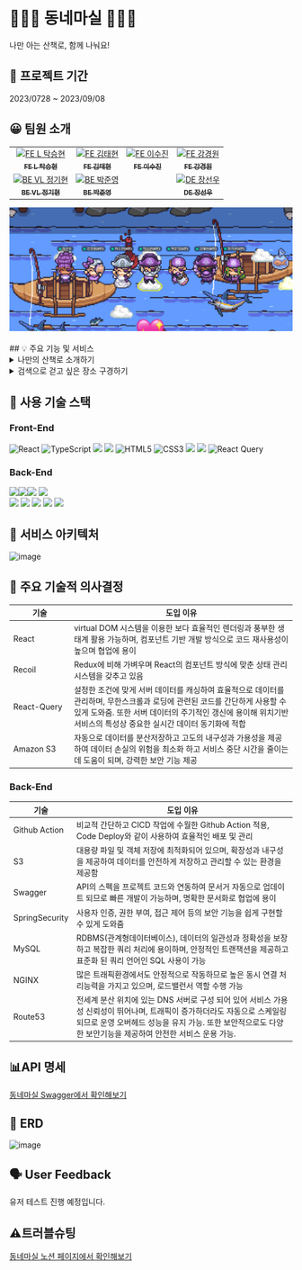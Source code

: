 # 🏃🏻‍♀️ 동네마실 🏃🏻‍♀️ 
나만 아는 산책로, 함께 나눠요!

## 📆 프로젝트 기간
2023/0728 ~ 2023/09/08

## 😀 팀원 소개
<table>
  <tbody>
    <tr>
      <td align="center"><a href="https://github.com/makepin2r"><img src="https://github.com/makepin2r.png" width="100px;" alt="FE L 탁승현"/><br /><sub><b>FE L 탁승현</b></sub></a></td>
      <td align="center"><a href="https://github.com/taehyunkim3"><img src="https://github.com/taehyunkim3.png" width="100px;" alt="FE 김태현"/><br /><sub><b>FE 김태현</b></sub></a></td>
      <td align="center"><a href="https://github.com/soolovepat"><img src="https://github.com/soolovepat.png" width="100px;" alt="FE 이수진"/><br /><sub><b>FE 이수진</b></sub></a></td>
      <td align="center"><a href="https://github.com/Kang-Gyeongwon"><img src="https://github.com/Kang-Gyeongwon.png" width="100px;" alt="FE 강경원"/><br /><sub><b>FE 강경원</b></sub></a></td>
     <tr/>
       <td align="center"><a href="https://github.com/codegyeon"><img src="https://github.com/codegyeon.png" width="100px;" alt="BE VL 정기현"/><br /><sub><b>BE VL 정기현</b></sub></a></td>
       <td align="center"><a href="https://github.com/junyoung93"><img src="https://github.com/junyoung93.png" width="100px;" alt="BE 박준영"/><br /><sub><b>BE 박준영</b></sub></a></td>
       <td align="center"></td>
        <td align="center"><a href="https://github.com/sunny2you"><img src="https://github.com/sunny2you.png" width="100px;" alt="DE 장선우"/><br /><sub><b>DE 장선우</b></sub></a></td>
      </tr>
  </tbody>
</table>

<img src="https://github.com/DongneMashil/.github/blob/main/images/img-3jo-jjangjjangman.png?raw=true">
<br><br>
## 💡 주요 기능 및 서비스
<details>
<summary>나만의 산책로 소개하기</summary>
- 내가 산책한 위치와 멋진 사진, 동영상을 공유할 수 있어요.
  자유롭게 태그를 선택해 산책의 분위기까지 표현해보세요!
</details>
<details>
<summary>검색으로 걷고 싶은 장소 구경하기</summary>
- 걷고 싶은 장소명을 검색해서 다른 사람들이 올린 글들을 구경해보세요.
  리뷰가 있는 장소를 지도로 간편하게 확인할 수도 있어요.
</details>

  
## 🔧 사용 기술 스택
### Front-End
![React](https://img.shields.io/badge/react-%2320232a.svg?style=for-the-badge&logo=react&logoColor=%2361DAFB) 
![TypeScript](https://img.shields.io/badge/typescript-%23007ACC.svg?style=for-the-badge&logo=typescript&logoColor=white) 
<img src="https://img.shields.io/badge/styled components-DB7093?style=for-the-badge&logo=styled-components&logoColor=white"/>
<img src="https://img.shields.io/badge/Recoil-3578E5?style=for-the-badge&logo=recoil&logoColor=white">
![HTML5](https://img.shields.io/badge/html5-%23E34F26.svg?style=for-the-badge&logo=html5&logoColor=white) 
![CSS3](https://img.shields.io/badge/css3-%231572B6.svg?style=for-the-badge&logo=css3&logoColor=white) 
<img src="https://img.shields.io/badge/ReactRouter-CA4245?style=for-the-badge&logo=reactrouter&logoColor=white">
<img src="https://img.shields.io/badge/Axios-5A29E4?style=for-the-badge&logo=axios&logoColor=white">
![React Query](https://img.shields.io/badge/-React%20Query-FF4154?style=for-the-badge&logo=react%20query&logoColor=white)

### Back-End
<img src="https://img.shields.io/badge/JAVA-orange?style=for-the-badge"><img src="https://img.shields.io/badge/Gradle-02303A?style=for-the-badge&logo=gradle&logoColor=white"><img src="https://img.shields.io/badge/Sping Boot-6DB33F?style=for-the-badge&logo=Spring Boot&logoColor=white">
<img src="https://img.shields.io/badge/Spring Security-569A31?style=for-the-badge&logo=springsecurity&logoColor=white"><br>
<img src="https://img.shields.io/badge/AWS S3-569A31?style=for-the-badge&logo=amazons3&logoColor=white">
<img src="https://img.shields.io/badge/AWS EC2-FF9900?style=for-the-badge&logo=amazonec2&logoColor=white">
<img src="https://img.shields.io/badge/AWS RDS-527FFF?style=for-the-badge&logo=amazonrds&logoColor=white">
<img src="https://img.shields.io/badge/Github actions-2088FF?style=for-the-badge&logo=githubactions&logoColor=white">
<img src="https://img.shields.io/badge/MySQL-4479A1?style=for-the-badge&logo=MySQL&logoColor=white">

## 📐 서비스 아키텍처
![image](https://github.com/DongneMashil/.github/assets/39889583/e1169751-82e0-42be-8181-748763b254ce)

## 💭 주요 기술적 의사결정
|기술|도입 이유|
|---------------|-----------------------------------------------------------------------------------------------|
|React&nbsp;&nbsp;&nbsp;&nbsp;&nbsp;&nbsp;&nbsp;&nbsp;&nbsp;&nbsp;&nbsp;&nbsp;&nbsp;&nbsp;&nbsp;| virtual DOM 시스템을 이용한 보다 효율적인 렌더링과 풍부한 생태계 활용 가능하며, 컴포넌트 기반 개발 방식으로 코드 재사용성이 높으며 협업에 용이|
|Recoil|Redux에 비해 가벼우며 React의 컴포넌트 방식에 맞춘 상태 관리 시스템을 갖추고 있음|
|React-Query|설정한 조건에 맞게 서버 데이터를 캐싱하여 효율적으로 데이터를 관리하며, 무한스크롤과 로딩에 관련된 코드를 간단하게 사용할 수 있게 도와줌. 또한 서버 데이터의 주기적인 갱신에 용이해 위치기반 서비스의 특성상 중요한 실시간 데이터 동기화에 적합|
|Amazon S3|자동으로 데이터를 분산저장하고 고도의 내구성과 가용성을 제공하여 데이터 손실의 위험을 최소화 하고 서비스 중단 시간을 줄이는데 도움이 되며, 강력한 보안 기능 제공|

### Back-End
|기술|도입 이유|
|---------------|-----------------------------------------------------------------------------------------------|
|Github Action| 비교적 간단하고 CICD 작업에 수월한 Github Action 적용, Code Deploy와 같이 사용하여 효율적인 배포 및 관리|
|S3|대용량 파일 및 객체 저장에 최적화되어 있으며, 확장성과 내구성을 제공하여 데이터를 안전하게 저장하고 관리할 수 있는 환경을 제공함|
|Swagger|API의 스펙을 프로젝트 코드와 연동하여 문서거 자동으로 업데이트 되므로 빠른 개발이 가능하며, 명확한 문서화로 협업에 용이|
|SpringSecurity|사용자 인증, 권한 부여, 접근 제어 등의 보안 기능을 쉽게 구현할 수 있게 도와줌|
|MySQL|RDBMS(관계형데이터베이스), 데이터의 일관성과 정확성을 보장하고 복잡한 쿼리 처리에 용이하며, 안정적인 트랜잭션을 제공하고 표준화 된 쿼리 언어인 SQL 사용이 가능|
|NGINX|많은 트래픽환경에서도 안정적으로 작동하므로 높은 동시 연결 처리능력을 가지고 있으며, 로드밸런서 역할 수행 가능|
|Route53|전세계 분산 위치에 있는 DNS 서버로 구성 되어 있어 서비스 가용성 신뢰성이 뛰어나며, 트래픽이 증가하더라도 자동으로 스케일링 되므로 운영 오버헤드 성능을 유지 가능. 또한 보안적으로도 다양한 보안기능을 제공하여 안전한 서비스 운용 가능.|

## 📊API 명세
[동네마실 Swagger에서 확인해보기](https://fate-starfish-b23.notion.site/adfd01d3d12a465095c39b7e1a8f796a?v=c4c7b5d149e846bdb61357331bf241ed](https://testggyeon.shop/swagger-ui/index.html#/)https://testggyeon.shop/swagger-ui/index.html#/)

## 📏 ERD
![image](https://github.com/DongneMashil/.github/assets/39889583/61c832a5-b278-4d3f-8dfa-736add563e3a)

## 🗣️ User Feedback
유저 테스트 진행 예정입니다.

## ⚠️트러블슈팅
[동네마실 노션 페이지에서 확인해보기](https://abounding-crow-bb3.notion.site/SNS-20ce83a6281a41b399d18bff01769fc1?pvs=4)
